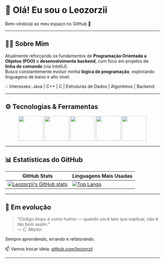 # 👋 Olá! Eu sou o Leozorzii  
Bem-vindo(a) ao meu espaço no GitHub 🚀

---

## 👨‍💻 Sobre Mim
Atualmente reforçando os fundamentos de **Programação Orientada a Objetos (POO)** e **desenvolvimento backend**, com foco em projetos de **linha de comando** (via IntelliJ).  
Busco constantemente evoluir minha **lógica de programação**, explorando linguagens de baixo e alto nível.

💡 Interesses: Java | C++ | C | Estruturas de Dados | Algoritmos | Backend

---

## ⚙️ Tecnologias & Ferramentas

<p align="center">
  <img src="https://cdn.jsdelivr.net/gh/devicons/devicon/icons/java/java-original.svg" width="80"/>
  <img src="https://cdn.jsdelivr.net/gh/devicons/devicon/icons/cplusplus/cplusplus-original.svg" width="80"/>
  <img src="https://cdn.jsdelivr.net/gh/devicons/devicon/icons/c/c-original.svg" width="80"/>
  <img src="https://cdn.jsdelivr.net/gh/devicons/devicon/icons/vscode/vscode-original.svg" width="80"/>
  <img src="https://cdn.jsdelivr.net/gh/devicons/devicon/icons/intellij/intellij-original.svg" width="80"/>
</p>

---

## 📊 Estatísticas do GitHub

| GitHub Stats | Linguagens Mais Usadas |
|---------------|------------------------|
| [![Leozorzii's GitHub stats](https://github-readme-stats.vercel.app/api?username=leozorzii&show_icons=true&theme=tokyonight&hide_title=true)](https://github.com/leozorzii) | [![Top Langs](https://github-readme-stats.vercel.app/api/top-langs/?username=leozorzii&layout=compact&theme=tokyonight&hide_title=true)](https://github.com/leozorzii) |

---

## 🧠 Em evolução
> “Código limpo é como humor — quando você tem que explicar, não é tão bom assim.”  
> — *C. Martin*

Sempre aprendendo, errando e refatorando.  

📫 Vamos trocar ideia: [github.com/leozorzii](https://github.com/leozorzii)

---

